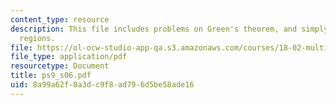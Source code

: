 ```yaml
---
content_type: resource
description: This file includes problems on Green's theorem, and simply-connected
  regions.
file: https://ol-ocw-studio-app-qa.s3.amazonaws.com/courses/18-02-multivariable-calculus-spring-2006/8a99a62f8a3dc9f8ad796d5be58ade16_ps9_s06.pdf
file_type: application/pdf
resourcetype: Document
title: ps9_s06.pdf
uid: 8a99a62f-8a3d-c9f8-ad79-6d5be58ade16
---
```

